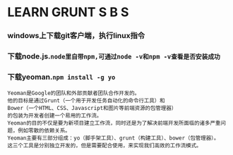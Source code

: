 # LEARN GRUNT S B S
### windows上下载git客户端，执行linux指令
### 下载node.js.`node里自带npm,可通过node -v和npm -v查看是否安装成功`
### 下载yeoman.`npm install -g yo`
    Yeoman是Google的团队和外部贡献者团队合作开发的。
    他的目标是通过Grunt（一个用于开发任务自动化的命令行工具）和
    Bower（一个HTML、CSS、Javascript和图片等前端资源的包管理器）
    的包装为开发者创建一个易用的工作流。
    Yeoman的目的不仅是要为新项目建立工作流，同时还是为了解决前端开发所面临的诸多严重问题，例如零散的依赖关系。
    Yeoman主要有三部分组成：yo（脚手架工具）、grunt（构建工具）、bower（包管理器）。
    这三个工具是分别独立开发的，但是需要配合使用，来实现我们高效的工作流模式。

